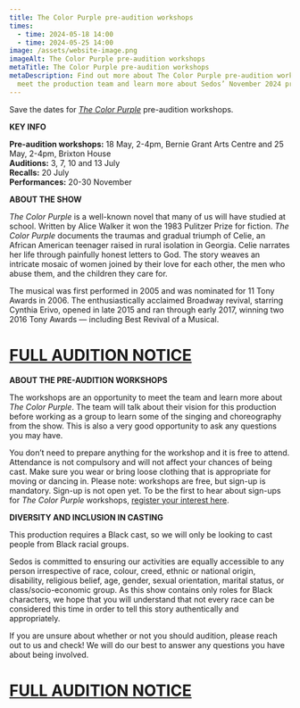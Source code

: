 ```yaml
---
title: The Color Purple pre-audition workshops
times:
  - time: 2024-05-18 14:00
  - time: 2024-05-25 14:00
image: /assets/website-image.png
imageAlt: The Color Purple pre-audition workshops
metaTitle: The Color Purple pre-audition workshops
metaDescription: Find out more about The Color Purple pre-audition workshops –
  meet the production team and learn more about Sedos’ November 2024 production
---
```

Save the dates for *[The Color Purple](https://www.sedos.co.uk/shows/2024-the-color-purple)* pre-audition workshops.

**KEY INFO**

**Pre-audition workshops:** 18 May, 2-4pm, Bernie Grant Arts Centre and 25 May, 2-4pm, Brixton House\
**Auditions:** 3, 7, 10 and 13 July\
**Recalls:** 20 July \
**Performances:** 20-30 November

**ABOUT THE SHOW**

*The Color Purple* is a well-known novel that many of us will have studied at school. Written by Alice Walker it won the 1983 Pulitzer Prize for fiction. *The Color Purple* documents the traumas and gradual triumph of Celie, an African American teenager raised in rural isolation in Georgia. Celie narrates her life through painfully honest letters to God. The story weaves an intricate mosaic of women joined by their love for each other, the men who abuse them, and the children they care for.

The musical was first performed in 2005 and was nominated for 11 Tony Awards in 2006. The enthusiastically acclaimed Broadway revival, starring Cynthia Erivo, opened in late 2015 and ran through early 2017, winning two 2016 Tony Awards — including Best Revival of a Musical.

# [FULL AUDITION NOTICE](https://docs.google.com/document/d/1hoKUWM5gLslZMpPgULZsT7pJmeAF_vr0pLGBlJbk690/edit)

**ABOUT THE PRE-AUDITION WORKSHOPS**

The workshops are an opportunity to meet the team and learn more about *The Color Purple*. The team will talk about their vision for this production before working as a group to learn some of the singing and choreography from the show. This is also a very good opportunity to ask any questions you may have.

You don’t need to prepare anything for the workshop and it is free to attend. Attendance is not compulsory and will not affect your chances of being cast. Make sure you wear or bring loose clothing that is appropriate for moving or dancing in. Please note: workshops are free, but sign-up is mandatory. Sign-up is not open yet. To be the first to hear about sign-ups for *The Color Purple* workshops, [register your interest here](https://docs.google.com/forms/d/e/1FAIpQLSercq4K4Zgq9G_Y6_i7qW6CXTJd3ahARNHke66Mv9ks7PLB4A/viewform).

**DIVERSITY AND INCLUSION IN CASTING**

This production requires a Black cast, so we will only be looking to cast people from Black racial groups.  

Sedos is committed to ensuring our activities are equally accessible to any person irrespective of race, colour, creed, ethnic or national origin, disability, religious belief, age, gender, sexual orientation, marital status, or class/socio-economic group. As this show contains only roles for Black characters, we hope that you will understand that not every race can be considered this time in order to tell this story authentically and appropriately. 

If you are unsure about whether or not you should audition, please reach out to us and check! We will do our best to answer any questions you have about being involved.

# [FULL AUDITION NOTICE](https://docs.google.com/document/d/1hoKUWM5gLslZMpPgULZsT7pJmeAF_vr0pLGBlJbk690/edit)